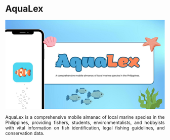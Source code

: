 # AquaLex

![Logo](https://github.com/Renceskieee/AquaLex_Quiniano/blob/main/assets/readme/AquaLex%20-%20Cover.jpg)

<p align="justify">
AquaLex is a comprehensive mobile almanac of local marine species in the Philippines, providing fishers, students, environmentalists, and hobbyists with vital information on fish identification, legal fishing guidelines, and conservation data.
</p>
